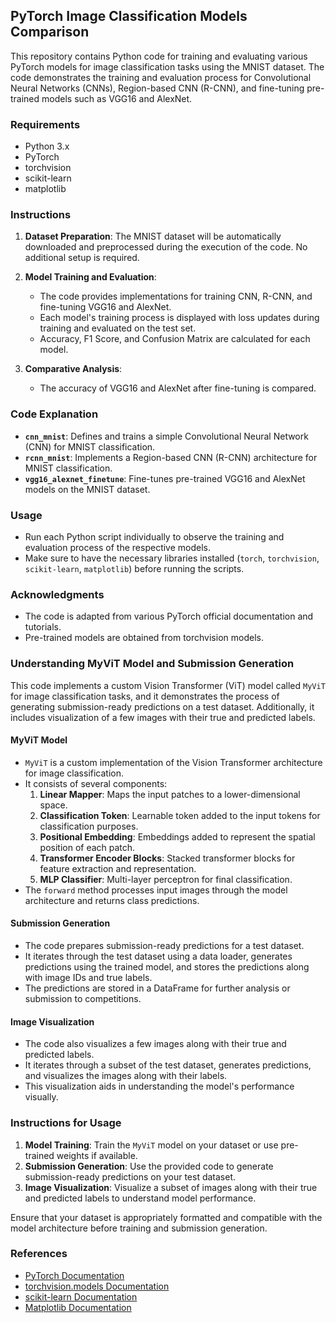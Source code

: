 ## PyTorch Image Classification Models Comparison

This repository contains Python code for training and evaluating various PyTorch models for image classification tasks using the MNIST dataset. The code demonstrates the training and evaluation process for Convolutional Neural Networks (CNNs), Region-based CNN (R-CNN), and fine-tuning pre-trained models such as VGG16 and AlexNet.

### Requirements
- Python 3.x
- PyTorch
- torchvision
- scikit-learn
- matplotlib

### Instructions
1. **Dataset Preparation**: The MNIST dataset will be automatically downloaded and preprocessed during the execution of the code. No additional setup is required.

2. **Model Training and Evaluation**:
   - The code provides implementations for training CNN, R-CNN, and fine-tuning VGG16 and AlexNet.
   - Each model's training process is displayed with loss updates during training and evaluated on the test set.
   - Accuracy, F1 Score, and Confusion Matrix are calculated for each model.

3. **Comparative Analysis**:
   - The accuracy of VGG16 and AlexNet after fine-tuning is compared.
   
### Code Explanation
- **`cnn_mnist`**: Defines and trains a simple Convolutional Neural Network (CNN) for MNIST classification.
- **`rcnn_mnist`**: Implements a Region-based CNN (R-CNN) architecture for MNIST classification.
- **`vgg16_alexnet_finetune`**: Fine-tunes pre-trained VGG16 and AlexNet models on the MNIST dataset.

### Usage
- Run each Python script individually to observe the training and evaluation process of the respective models.
- Make sure to have the necessary libraries installed (`torch`, `torchvision`, `scikit-learn`, `matplotlib`) before running the scripts.

### Acknowledgments
- The code is adapted from various PyTorch official documentation and tutorials.
- Pre-trained models are obtained from torchvision models.



### Understanding MyViT Model and Submission Generation

This code implements a custom Vision Transformer (ViT) model called `MyViT` for image classification tasks, and it demonstrates the process of generating submission-ready predictions on a test dataset. Additionally, it includes visualization of a few images with their true and predicted labels.

#### MyViT Model
- `MyViT` is a custom implementation of the Vision Transformer architecture for image classification.
- It consists of several components:
  1. **Linear Mapper**: Maps the input patches to a lower-dimensional space.
  2. **Classification Token**: Learnable token added to the input tokens for classification purposes.
  3. **Positional Embedding**: Embeddings added to represent the spatial position of each patch.
  4. **Transformer Encoder Blocks**: Stacked transformer blocks for feature extraction and representation.
  5. **MLP Classifier**: Multi-layer perceptron for final classification.
- The `forward` method processes input images through the model architecture and returns class predictions.

#### Submission Generation
- The code prepares submission-ready predictions for a test dataset.
- It iterates through the test dataset using a data loader, generates predictions using the trained model, and stores the predictions along with image IDs and true labels.
- The predictions are stored in a DataFrame for further analysis or submission to competitions.

#### Image Visualization
- The code also visualizes a few images along with their true and predicted labels.
- It iterates through a subset of the test dataset, generates predictions, and visualizes the images along with their labels.
- This visualization aids in understanding the model's performance visually.

### Instructions for Usage
1. **Model Training**: Train the `MyViT` model on your dataset or use pre-trained weights if available.
2. **Submission Generation**: Use the provided code to generate submission-ready predictions on your test dataset.
3. **Image Visualization**: Visualize a subset of images along with their true and predicted labels to understand model performance.

Ensure that your dataset is appropriately formatted and compatible with the model architecture before training and submission generation.

### References
- [PyTorch Documentation](https://pytorch.org/docs/stable/index.html)
- [torchvision.models Documentation](https://pytorch.org/vision/stable/models.html)
- [scikit-learn Documentation](https://scikit-learn.org/stable/documentation.html)
- [Matplotlib Documentation](https://matplotlib.org/stable/contents.html)

